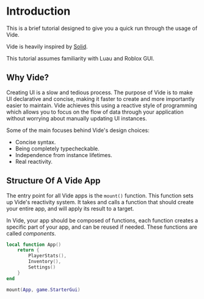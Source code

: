 # Introduction

This is a brief tutorial designed to give you a quick run through the usage of
Vide.

Vide is heavily inspired by [Solid](https://www.solidjs.com/).

This tutorial assumes familiarity with Luau and Roblox GUI.

## Why Vide?

Creating UI is a slow and tedious process. The purpose of Vide is to make UI
declarative and concise, making it faster to create and more importantly easier
to maintain. Vide achieves this using a reactive style of programming which
allows you to focus on the flow of data through your application without
worrying about manually updating UI instances.

Some of the main focuses behind Vide's design choices:

- Concise syntax.
- Being completely typecheckable.
- Independence from instance lifetimes.
- Real reactivity.

## Structure Of A Vide App

The entry point for all Vide apps is the `mount()` function. This function
sets up Vide's reactivity system. It takes and calls a function that should
create your entire app, and will apply its result to a target.

In Vide, your app should be composed of functions, each function creates a
specific part of your app, and can be reused if needed. These functions are
called *components*.

```lua
local function App()
    return {
        PlayerStats(),
        Inventory(),
        Settings()
    }
end

mount(App, game.StarterGui)
```
